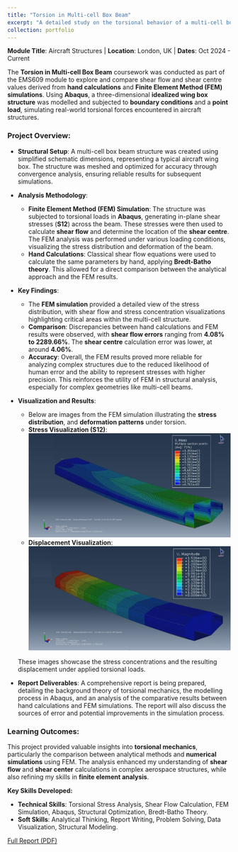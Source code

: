```yaml
---
title: "Torsion in Multi-cell Box Beam"
excerpt: "A detailed study on the torsional behavior of a multi-cell box beam structure, comparing shear flow and shear centre calculations from both hand calculations and FEM analysis using Abaqus.<br/><img src='/images/Displacement_Visualization.jpg'>"
collection: portfolio
---
```


**Module Title**: Aircraft Structures | **Location**: London, UK | **Dates**: Oct 2024 - Current

The **Torsion in Multi-cell Box Beam** coursework was conducted as part of the EMS609 module to explore and compare shear flow and shear centre values derived from **hand calculations** and **Finite Element Method (FEM) simulations**. Using **Abaqus**, a three-dimensional **idealized wing box structure** was modelled and subjected to **boundary conditions** and a **point load**, simulating real-world torsional forces encountered in aircraft structures.

### Project Overview:

- **Structural Setup**: A multi-cell box beam structure was created using simplified schematic dimensions, representing a typical aircraft wing box. The structure was meshed and optimized for accuracy through convergence analysis, ensuring reliable results for subsequent simulations.

- **Analysis Methodology**:
    - **Finite Element Method (FEM) Simulation**: The structure was subjected to torsional loads in **Abaqus**, generating in-plane shear stresses (**S12**) across the beam. These stresses were then used to calculate **shear flow** and determine the location of the **shear centre**. The FEM analysis was performed under various loading conditions, visualizing the stress distribution and deformation of the beam.
    - **Hand Calculations**: Classical shear flow equations were used to calculate the same parameters by hand, applying **Bredt-Batho theory**. This allowed for a direct comparison between the analytical approach and the FEM results.

- **Key Findings**:
    - The **FEM simulation** provided a detailed view of the stress distribution, with shear flow and stress concentration visualizations highlighting critical areas within the multi-cell structure.
    - **Comparison**: Discrepancies between hand calculations and FEM results were observed, with **shear flow errors** ranging from **4.08% to 2289.66%**. The **shear centre** calculation error was lower, at around **4.06%**.
    - **Accuracy**: Overall, the FEM results proved more reliable for analyzing complex structures due to the reduced likelihood of human error and the ability to represent stresses with higher precision. This reinforces the utility of FEM in structural analysis, especially for complex geometries like multi-cell beams.

- **Visualization and Results**:
    - Below are images from the FEM simulation illustrating the **stress distribution**, and **deformation patterns** under torsion.
    - **Stress Visualization (S12)**:
      ![Stress Distribution](../images/Stress_Visualization.jpg)
    - **Displacement Visualization**:
      ![Displacement](../images/Displacement_Visualization.jpg)
    
    These images showcase the stress concentrations and the resulting displacement under applied torsional loads.

- **Report Deliverables**: A comprehensive report is being prepared, detailing the background theory of torsional mechanics, the modelling process in Abaqus, and an analysis of the comparative results between hand calculations and FEM simulations. The report will also discuss the sources of error and potential improvements in the simulation process.

### Learning Outcomes:
This project provided valuable insights into **torsional mechanics**, particularly the comparison between analytical methods and **numerical simulations** using FEM. The analysis enhanced my understanding of **shear flow** and **shear center** calculations in complex aerospace structures, while also refining my skills in **finite element analysis**.

**Key Skills Developed:**
- **Technical Skills**: Torsional Stress Analysis, Shear Flow Calculation, FEM Simulation, Abaqus, Structural Optimization, Bredt-Batho Theory.
- **Soft Skills**: Analytical Thinking, Report Writing, Problem Solving, Data Visualization, Structural Modeling.

[Full Report (PDF)](https://Joosty.github.io/files/Torsion_Box_Beam_Analysis_Report.pdf)
